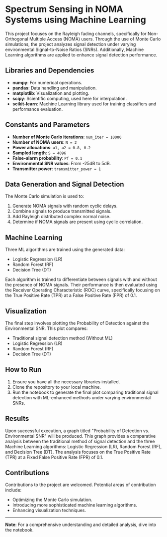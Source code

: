 # Spectrum Sensing in NOMA Systems using Machine Learning

This project focuses on the Rayleigh fading channels, specifically for Non-Orthogonal Multiple Access (NOMA) users. Through the use of Monte Carlo simulations, the project analyzes signal detection under varying environmental Signal-to-Noise Ratios (SNRs). Additionally, Machine Learning algorithms are applied to enhance signal detection performance.

## Libraries and Dependencies

- **numpy**: For numerical operations.
- **pandas**: Data handling and manipulation.
- **matplotlib**: Visualization and plotting.
- **scipy**: Scientific computing, used here for interpolation.
- **scikit-learn**: Machine Learning library used for training classifiers and performance evaluation.

## Constants and Parameters

- **Number of Monte Carlo iterations**: `num_iter = 10000`
- **Number of NOMA users**: `N = 2`
- **Power allocations**: `a1, a2 = 0.8, 0.2`
- **Sampled length**: `S = 4096`
- **False-alarm probability**: `Pf = 0.1`
- **Environmental SNR values**: From -25dB to 5dB.
- **Transmitter power**: `transmitter_power = 1`

## Data Generation and Signal Detection

The Monte Carlo simulation is used to:

1. Generate NOMA signals with random cyclic delays.
2. Combine signals to produce transmitted signals.
3. Add Rayleigh distributed complex normal noise.
4. Determine if NOMA signals are present using cyclic correlation.

## Machine Learning

Three ML algorithms are trained using the generated data:

- Logistic Regression (LR)
- Random Forest (RF)
- Decision Tree (DT)

Each algorithm is trained to differentiate between signals with and without the presence of NOMA signals. Their performance is then evaluated using the Receiver Operating Characteristic (ROC) curve, specifically focusing on the True Positive Rate (TPR) at a False Positive Rate (FPR) of 0.1.

## Visualization

The final step involves plotting the Probability of Detection against the Environmental SNR. This plot compares:

- Traditional signal detection method (Without ML)
- Logistic Regression (LR)
- Random Forest (RF)
- Decision Tree (DT)

## How to Run

1. Ensure you have all the necessary libraries installed.
2. Clone the repository to your local machine.
3. Run the notebook to generate the final plot comparing traditional signal detection with ML-enhanced methods under varying environmental SNRs.

## Results

Upon successful execution, a graph titled "Probability of Detection vs. Environmental SNR" will be produced. This graph provides a comparative analysis between the traditional method of signal detection and the three Machine Learning algorithms: Logistic Regression (LR), Random Forest (RF), and Decision Tree (DT). The analysis focuses on the True Positive Rate (TPR) at a Fixed False Positive Rate (FPR) of 0.1.

## Contributions

Contributions to the project are welcomed. Potential areas of contribution include:

- Optimizing the Monte Carlo simulation.
- Introducing more sophisticated machine learning algorithms.
- Enhancing visualization techniques.

---

**Note**: For a comprehensive understanding and detailed analysis, dive into the notebook.